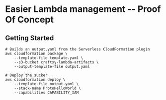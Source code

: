 # Easier Lambda management -- Proof Of Concept


## Getting Started

    # Builds an output.yaml from the Serverless CloudFormation plugin
    aws cloudformation package \
        --template-file template.yaml \
        --s3-bucket craftsy-lambda-artifacts \
        --output-template-file output.yaml

    # Deploy the sucker
    aws cloudformation deploy \
        --template-file output.yaml \
        --stack-name ProtoHelloWorld \
        --capabilities CAPABILITY_IAM

